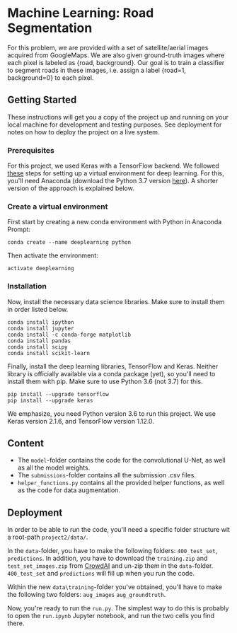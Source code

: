 # Machine Learning: Road Segmentation

For this problem, we are provided with a set of satellite/aerial images acquired from GoogleMaps. We are also given ground-truth images where each pixel is labeled as {road, background}. Our goal is to train a classifier to segment roads in these images, i.e. assign a label {road=1, background=0} to each pixel.

## Getting Started

These instructions will get you a copy of the project up and running on your local machine for development and testing purposes. See deployment for notes on how to deploy the project on a live system.

### Prerequisites

For this project, we used Keras with a TensorFlow backend. We followed [these](http://inmachineswetrust.com/posts/deep-learning-setup/#cell3) steps for setting up a virtual environment for deep learning. For this, you'll need Anaconda (download the Python 3.7 version [here](https://www.anaconda.com/download/)). A shorter version of the approach is explained below. 

### Create a virtual environment

First start by creating a new conda environment with Python in Anaconda Prompt: 

```
conda create --name deeplearning python
```

Then activate the environment: 

```
activate deeplearning
```

### Installation 

Now, install the necessary data science libraries. Make sure to install them in order listed below.

```
conda install ipython
conda install jupyter
conda install -c conda-forge matplotlib
conda install pandas
conda install scipy
conda install scikit-learn
```

Finally, install the deep learning libraries, TensorFlow and Keras. Neither library is officially available via a conda package (yet), so you'll need to install them with pip. Make sure to use Python 3.6 (not 3.7) for this. 

```
pip install --upgrade tensorflow
pip install --upgrade keras
```

We emphasize, you need Python version 3.6 to run this project. 
We use Keras version 2.1.6, and TensorFlow version 1.12.0.

## Content

 * The `model`-folder contains the code for the convolutional U-Net, as well as all the model weights. 
 * The `submissions`-folder contains all the submission .csv files.
 * `helper_functions.py` contains all the provided helper functions, as well as the code for data augmentation.

## Deployment

In order to be able to run the code, you'll need a specific folder structure wit a root-path `project2/data/`.

In the `data`-folder, you have to make the following folders: `400_test_set`, `predictions`. In addition, you have to download the `training.zip` and `test_set_images.zip` from [CrowdAI](https://www.crowdai.org/challenges/epfl-ml-road-segmentation/dataset_files) and un-zip them in the `data`-folder. `400_test_set` and `predictions` will fill up when you run the code.

Within the new `data\training`-folder you've obtained, you'll have to make the following two folders: `aug_images` `aug_groundtruth`.

Now, you're ready to run the `run.py`. The simplest way to do this is probably to open the `run.ipynb` Jupyter notebook, and run the two cells you find there. 
